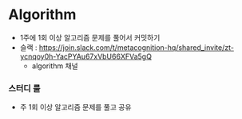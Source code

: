 # Algorithm

- 1주에 1회 이상 알고리즘 문제를 풀어서 커밋하기
- 슬랙 : https://join.slack.com/t/metacognition-hq/shared_invite/zt-ycnqoy0h-YacPYAu67xVbU66XFVa5gQ
  - algorithm 채널

### 스터디 룰

- 주 1회 이상 알고리즘 문제를 풀고 공유
